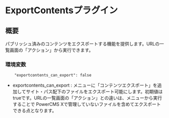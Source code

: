 # ExportContentsプラグイン

## 概要

パブリッシュ済みのコンテンツをエクスポートする機能を提供します。URLの一覧画面の「アクション」から実行できます。

### 環境変数

        "exportcontents_can_export": false

- exportcontents\_can\_export : メニューに「コンテンツエクスポート」を追加してサイト・パス配下のファイルをエクスポート可能にします。初期値は trueです。URLの一覧画面の「アクション」との違いは、メニューから実行することで PowerCMS Xで管理していないファイルを含めてエクスポートできる点となります。